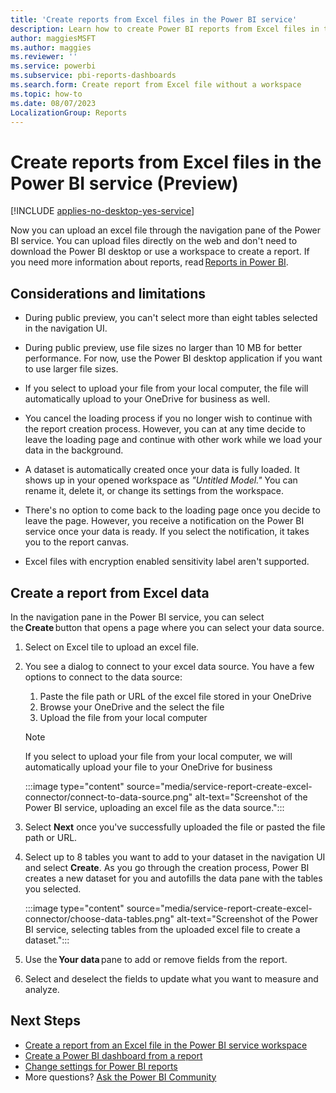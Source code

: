 ```yaml
---
title: 'Create reports from Excel files in the Power BI service'
description: Learn how to create Power BI reports from Excel files in the Power BI service without using desktop or a workspace.
author: maggiesMSFT
ms.author: maggies
ms.reviewer: ''
ms.service: powerbi
ms.subservice: pbi-reports-dashboards
ms.search.form: Create report from Excel file without a workspace
ms.topic: how-to
ms.date: 08/07/2023
LocalizationGroup: Reports
---
```

# Create reports from Excel files in the Power BI service (Preview)

[!INCLUDE [applies-no-desktop-yes-service](../includes/applies-yes-desktop-yes-service.md)]

Now you can upload an excel file through the navigation pane of the Power BI service. You can upload files directly on the web and don't need to download the Power BI desktop or use a workspace to create a report. If you need more information about reports, read [Reports in Power BI](../consumer/end-user-reports.md). 

## Considerations and limitations

- During public preview, you can't select more than eight tables selected in the navigation UI. 

- During public preview, use file sizes no larger than 10 MB for better performance. For now, use the Power BI desktop application if you want to use larger file sizes.

- If you select to upload your file from your local computer, the file will automatically upload to your OneDrive for business as well.

- You cancel the loading process if you no longer wish to continue with the report creation process. However, you can at any time decide to leave the loading page and continue with other work while we load your data in the background.

- A dataset is automatically created once your data is fully loaded. It shows up in your opened workspace as *"Untitled Model."* You can rename it, delete it, or change its settings from the workspace.

- There's no option to come back to the loading page once you decide to leave the page. However, you receive a notification on the Power BI service once your data is ready. If you select the notification, it takes you to the report canvas.

- Excel files with encryption enabled sensitivity label aren't supported.  

## Create a report from Excel data 

In the navigation pane in the Power BI service, you can select the **Create** button that opens a page where you can select your data source.

 1. Select on Excel tile to upload an excel file.

 1. You see a dialog to connect to your excel data source. You have a few options to connect to the data source:
     1. Paste the file path or URL of the excel file stored in your OneDrive 
     1. Browse your OneDrive and the select the file
     1. Upload the file from your local computer
     > [!NOTE]
     > If you select to upload your file from your local computer, we will automatically upload your file to your OneDrive for business

    :::image type="content" source="media/service-report-create-excel-connector/connect-to-data-source.png" alt-text="Screenshot of the Power BI service, uploading an excel file as the data source.":::

 1. Select **Next** once you've successfully uploaded the file or pasted the file path or URL. 

 1. Select up to 8 tables you want to add to your dataset in the navigation UI and select **Create**. As you go through the creation process, Power BI creates a new dataset for you and autofills the data pane with the tables you selected.
     
    :::image type="content" source="media/service-report-create-excel-connector/choose-data-tables.png" alt-text="Screenshot of the Power BI service, selecting tables from the uploaded excel file to create a dataset.":::

 1. Use the **Your data** pane to add or remove fields from the report. 

 1. Select and deselect the fields to update what you want to measure and analyze.
 
 ## Next Steps
* [Create a report from an Excel file in the Power BI service workspace](service-report-create-new.md)
* [Create a Power BI dashboard from a report](service-dashboard-create.md)
* [Change settings for Power BI reports](power-bi-report-settings.md)
* More questions? [Ask the Power BI Community](https://community.powerbi.com/)
 